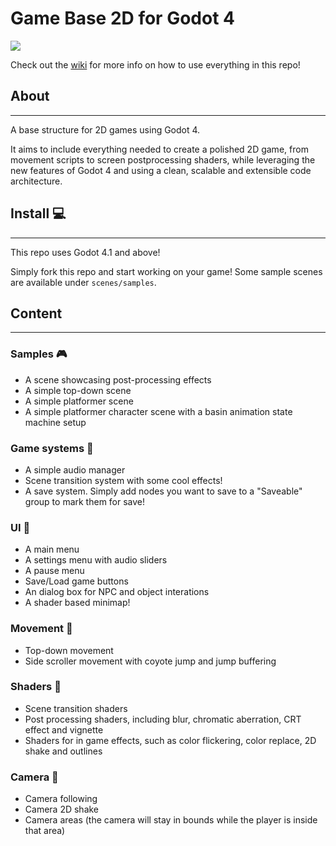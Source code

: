 # Game Base 2D for Godot 4

![](https://github.com/GuilhermeGSousa/game-base-2D/blob/master/main_menu.gif)

Check out the [wiki](https://github.com/GuilhermeGSousa/game-base-2D/wiki) for more info on how to use everything in this repo!

## About
------------------
A base structure for 2D games using Godot 4.

It aims to include everything needed to create a polished 2D game, from movement scripts to screen postprocessing shaders, while leveraging the new features of Godot 4 and using a clean, scalable and extensible code architecture.

## Install :computer:
-----------
This repo uses Godot 4.1 and above!

Simply fork this repo and start working on your game! Some sample scenes are available under `scenes/samples`.

## Content
-----------

### Samples :video_game:

- A scene showcasing post-processing effects
- A simple top-down scene
- A simple platformer scene
- A simple platformer character scene with a basin animation state machine setup

### Game systems :wrench:
- A simple audio manager
- Scene transition system with some cool effects!
- A save system. Simply add nodes you want to save to a "Saveable" group to mark them for save!

### UI :pencil:
- A main menu
- A settings menu with audio sliders
- A pause menu
- Save/Load game buttons
- An dialog box for NPC and object interations
- A shader based minimap!

### Movement :running:
- Top-down movement
- Side scroller movement with coyote jump and jump buffering

### Shaders :art:
- Scene transition shaders
- Post processing shaders, including blur, chromatic aberration, CRT effect and vignette
- Shaders for in game effects, such as color flickering, color replace, 2D shake and outlines

### Camera :movie_camera:
- Camera following
- Camera 2D shake
- Camera areas (the camera will stay in bounds while the player is inside that area)